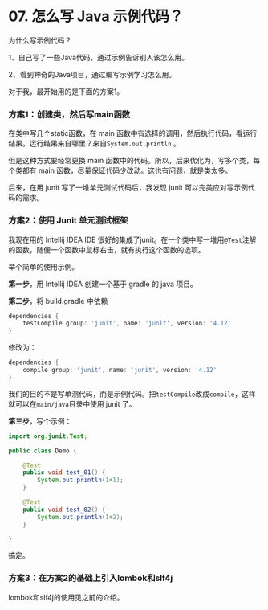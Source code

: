 # 07. 怎么写 Java 示例代码？



为什么写示例代码？

1、自己写了一些Java代码，通过示例告诉别人该怎么用。

2、看到神奇的Java项目，通过编写示例学习怎么用。

对于我，最开始用的是下面的方案1。

### 方案1：创建类，然后写main函数

在类中写几个static函数，在 main 函数中有选择的调用，然后执行代码，看运行结果。运行结果来自哪里？来自`System.out.println` 。

但是这种方式要经常更换 main 函数中的代码。所以，后来优化为，写多个类，每个类都有 main 函数，尽量保证代码少改动。这也有问题，就是类太多。

后来，在用 junit 写了一堆单元测试代码后，我发现 junit 可以完美应对写示例代码的需求。

### 方案2：使用 Junit 单元测试框架

我现在用的 Intellij IDEA IDE 很好的集成了junit。在一个类中写一堆用`@Test`注解的函数，随便一个函数中鼠标右击，就有执行这个函数的选项。

举个简单的使用示例。

**第一步**，用 Intellij IDEA 创建一个基于 gradle 的 java 项目。

**第二步**，将 build.gradle 中依赖

```gradle
dependencies {
    testCompile group: 'junit', name: 'junit', version: '4.12'
}
```

修改为：

```gradle
dependencies {
    compile group: 'junit', name: 'junit', version: '4.12'
}
```

我们的目的不是写单测代码，而是示例代码。把`testCompile`改成`compile`，这样就可以在`main/java`目录中使用 junit 了。

**第三步**，写个示例：

```java
import org.junit.Test;

public class Demo {

    @Test
    public void test_01() {
        System.out.println(1+1);
    }

    @Test
    public void test_02() {
        System.out.println(1+2);
    }

}
```

搞定。

### 方案3：在方案2的基础上引入lombok和slf4j

lombok和slf4j的使用见之前的介绍。
